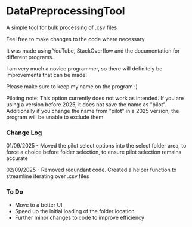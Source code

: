 # DataPreprocessingTool
A simple tool for bulk processing of .csv files

Feel free to make changes to the code where necessary. 

It was made using YouTube, StackOverflow and the documentation for different programs.

I am very much a novice programmer, so there will definitely be improvements that can be made!

Please make sure to keep my name on the program :)


Piloting note: This option currently does not work as intended. If you are using a version before 2025, it does not save the name as "pilot". Additionally if you change the name from "pilot" in a 2025 version, the program will be unable to exclude them.

### Change Log

01/09/2025 - Moved the pilot select options into the select folder area, to force a choice before folder selection, to ensure pilot selection remains accurate

02/09/2025 - Removed redundant code. Created a helper function to streamline iterating over .csv files

### To Do
- Move to a better UI
- Speed up the initial loading of the folder location
- Further minor changes to code to improve efficiency
